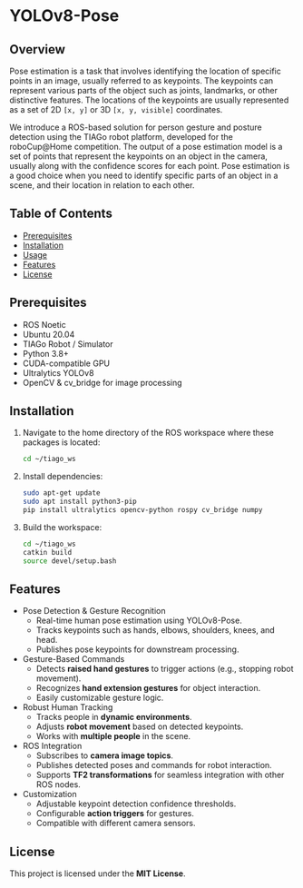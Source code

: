 # YOLOv8-Pose

## Overview
Pose estimation is a task that involves identifying the location of specific points in an image, usually referred to as keypoints. The keypoints can represent various parts of the object such as joints, landmarks, or other distinctive features. The locations of the keypoints are usually represented as a set of 2D `[x, y]` or 3D `[x, y, visible]` coordinates.

We introduce a ROS-based solution for person gesture and posture detection using the TIAGo robot platform, developed for the roboCup@Home competition. The output of a pose estimation model is a set of points that represent the keypoints on an object in the camera, usually along with the confidence scores for each point. Pose estimation is a good choice when you need to identify specific parts of an object in a scene, and their location in relation to each other.

## Table of Contents
- [Prerequisites](#prerequisites)
- [Installation](#installation)
- [Usage](#usage)
- [Features](#features)
- [License](#license)

## Prerequisites
- ROS Noetic
- Ubuntu 20.04
- TIAGo Robot / Simulator
- Python 3.8+
- CUDA-compatible GPU
- Ultralytics YOLOv8
- OpenCV & cv_bridge for image processing

## Installation

1. Navigate to the home directory of the ROS workspace where these packages is located:

    ```bash
    cd ~/tiago_ws
    ```

2. Install dependencies:
    ```bash
    sudo apt-get update
    sudo apt install python3-pip
    pip install ultralytics opencv-python rospy cv_bridge numpy
    ```

3. Build the workspace:
    ```bash
    cd ~/tiago_ws
    catkin build
    source devel/setup.bash
    ```

## Features
- Pose Detection & Gesture Recognition
  - Real-time human pose estimation using YOLOv8-Pose.
  - Tracks keypoints such as hands, elbows, shoulders, knees, and head.
  - Publishes pose keypoints for downstream processing.
- Gesture-Based Commands
  - Detects **raised hand gestures** to trigger actions (e.g., stopping robot movement).
  - Recognizes **hand extension gestures** for object interaction.
  - Easily customizable gesture logic.
- Robust Human Tracking
  - Tracks people in **dynamic environments**.
  - Adjusts **robot movement** based on detected keypoints.
  - Works with **multiple people** in the scene.
- ROS Integration
  - Subscribes to **camera image topics**.
  - Publishes detected poses and commands for robot interaction.
  - Supports **TF2 transformations** for seamless integration with other ROS nodes.
- Customization
  - Adjustable keypoint detection confidence thresholds.
  - Configurable **action triggers** for gestures.
  - Compatible with different camera sensors.


## License

This project is licensed under the **MIT License**.
